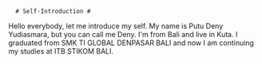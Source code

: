       # Self-Introduction #
Hello everybody, let me introduce my self. 
My name is Putu Deny Yudiasmara, but you can call me Deny.
I'm from Bali and live in Kuta. 
I graduated from SMK TI GLOBAL DENPASAR BALI and now I am continuing my studies at ITB STIKOM BALI.
